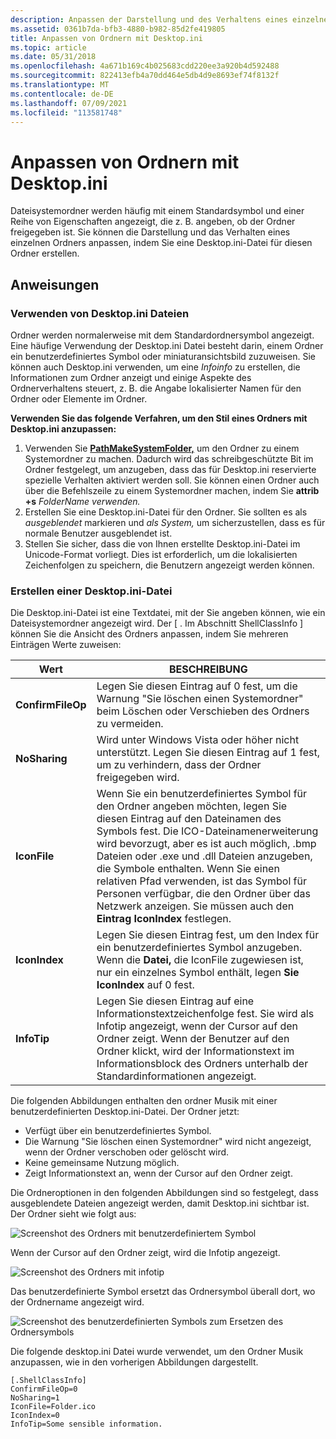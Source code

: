```yaml
---
description: Anpassen der Darstellung und des Verhaltens eines einzelnen Ordners mit Desktop.ini.
ms.assetid: 0361b7da-bfb3-4880-b982-85d2fe419805
title: Anpassen von Ordnern mit Desktop.ini
ms.topic: article
ms.date: 05/31/2018
ms.openlocfilehash: 4a671b169c4b025683cdd220ee3a920b4d592488
ms.sourcegitcommit: 822413efb4a70dd464e5db4d9e8693ef74f8132f
ms.translationtype: MT
ms.contentlocale: de-DE
ms.lasthandoff: 07/09/2021
ms.locfileid: "113581748"
---
```

# <a name="how-to-customize-folders-with-desktopini"></a>Anpassen von Ordnern mit Desktop.ini

Dateisystemordner werden häufig mit einem Standardsymbol und einer Reihe von Eigenschaften angezeigt, die z. B. angeben, ob der Ordner freigegeben ist. Sie können die Darstellung und das Verhalten eines einzelnen Ordners anpassen, indem Sie eine Desktop.ini-Datei für diesen Ordner erstellen.

## <a name="instructions"></a>Anweisungen

### <a name="using-desktopini-files"></a>Verwenden von Desktop.ini Dateien

Ordner werden normalerweise mit dem Standardordnersymbol angezeigt. Eine häufige Verwendung der Desktop.ini Datei besteht darin, einem Ordner ein benutzerdefiniertes Symbol oder miniaturansichtsbild zuzuweisen. Sie können auch Desktop.ini verwenden, um eine *Infoinfo* zu erstellen, die Informationen zum Ordner anzeigt und einige Aspekte des Ordnerverhaltens steuert, z. B. die Angabe lokalisierter Namen für den Ordner oder Elemente im Ordner.

**Verwenden Sie das folgende Verfahren, um den Stil eines Ordners mit Desktop.ini anzupassen:**

1.  Verwenden Sie [**PathMakeSystemFolder,**](/windows/desktop/api/Shlwapi/nf-shlwapi-pathmakesystemfoldera) um den Ordner zu einem Systemordner zu machen. Dadurch wird das schreibgeschützte Bit im Ordner festgelegt, um anzugeben, dass das für Desktop.ini reservierte spezielle Verhalten aktiviert werden soll. Sie können einen Ordner auch über die Befehlszeile zu einem Systemordner machen, indem Sie **attrib +s** *FolderName verwenden.*
2.  Erstellen Sie eine Desktop.ini-Datei für den Ordner. Sie sollten es als *ausgeblendet* markieren und *als System,* um sicherzustellen, dass es für normale Benutzer ausgeblendet ist.
3.  Stellen Sie sicher, dass die von Ihnen erstellte Desktop.ini-Datei im Unicode-Format vorliegt. Dies ist erforderlich, um die lokalisierten Zeichenfolgen zu speichern, die Benutzern angezeigt werden können.

### <a name="creating-a-desktopini-file"></a>Erstellen einer Desktop.ini-Datei

Die Desktop.ini-Datei ist eine Textdatei, mit der Sie angeben können, wie ein Dateisystemordner angezeigt wird. Der \[ . Im Abschnitt ShellClassInfo \] können Sie die Ansicht des Ordners anpassen, indem Sie mehreren Einträgen Werte zuweisen:

| Wert             | BESCHREIBUNG                                                                                                                                                                                                                                                                                                                                                                    |
|-------------------|--------------------------------------------------------------------------------------------------------------------------------------------------------------------------------------------------------------------------------------------------------------------------------------------------------------------------------------------------------------------------------|
| **ConfirmFileOp** | Legen Sie diesen Eintrag auf 0 fest, um die Warnung "Sie löschen einen Systemordner" beim Löschen oder Verschieben des Ordners zu vermeiden.                                                                                                                                                                                                                                                                  |
| **NoSharing**     | Wird unter Windows Vista oder höher nicht unterstützt. Legen Sie diesen Eintrag auf 1 fest, um zu verhindern, dass der Ordner freigegeben wird.                                                                                                                                                                                                                                                                       |
| **IconFile**      | Wenn Sie ein benutzerdefiniertes Symbol für den Ordner angeben möchten, legen Sie diesen Eintrag auf den Dateinamen des Symbols fest. Die ICO-Dateinamenerweiterung wird bevorzugt, aber es ist auch möglich, .bmp Dateien oder .exe und .dll Dateien anzugeben, die Symbole enthalten. Wenn Sie einen relativen Pfad verwenden, ist das Symbol für Personen verfügbar, die den Ordner über das Netzwerk anzeigen. Sie müssen auch den **Eintrag IconIndex** festlegen. |
| **IconIndex**     | Legen Sie diesen Eintrag fest, um den Index für ein benutzerdefiniertes Symbol anzugeben. Wenn die **Datei,** die IconFile zugewiesen ist, nur ein einzelnes Symbol enthält, legen **Sie IconIndex** auf 0 fest.                                                                                                                                                                                                                               |
| **InfoTip**       | Legen Sie diesen Eintrag auf eine Informationstextzeichenfolge fest. Sie wird als Infotip angezeigt, wenn der Cursor auf den Ordner zeigt. Wenn der Benutzer auf den Ordner klickt, wird der Informationstext im Informationsblock des Ordners unterhalb der Standardinformationen angezeigt.                                                                                                                      |



 

Die folgenden Abbildungen enthalten den ordner Musik mit einer benutzerdefinierten Desktop.ini-Datei. Der Ordner jetzt:

-   Verfügt über ein benutzerdefiniertes Symbol.
-   Die Warnung "Sie löschen einen Systemordner" wird nicht angezeigt, wenn der Ordner verschoben oder gelöscht wird.
-   Keine gemeinsame Nutzung möglich.
-   Zeigt Informationstext an, wenn der Cursor auf den Ordner zeigt.

Die Ordneroptionen in den folgenden Abbildungen sind so festgelegt, dass ausgeblendete Dateien angezeigt werden, damit Desktop.ini sichtbar ist. Der Ordner sieht wie folgt aus:

![Screenshot des Ordners mit benutzerdefiniertem Symbol](images/webview4.jpg)

Wenn der Cursor auf den Ordner zeigt, wird die Infotip angezeigt.

![Screenshot des Ordners mit infotip](images/webview6.jpg)

Das benutzerdefinierte Symbol ersetzt das Ordnersymbol überall dort, wo der Ordnername angezeigt wird.

![Screenshot des benutzerdefinierten Symbols zum Ersetzen des Ordnersymbols](images/webview5.jpg)

Die folgende desktop.ini Datei wurde verwendet, um den Ordner Musik anzupassen, wie in den vorherigen Abbildungen dargestellt.


```
[.ShellClassInfo]
ConfirmFileOp=0
NoSharing=1
IconFile=Folder.ico
IconIndex=0
InfoTip=Some sensible information.
```



 

 



